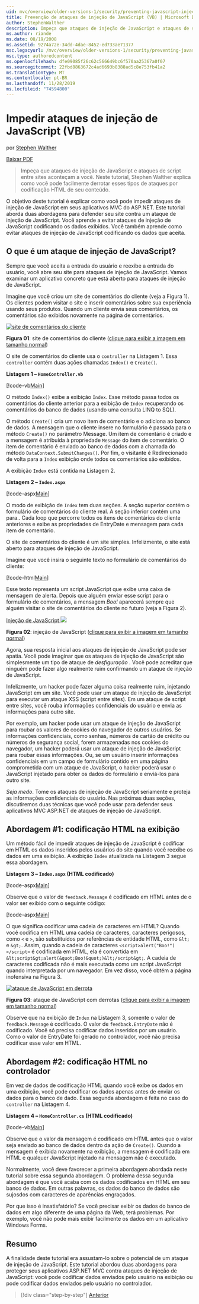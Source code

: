 ```yaml
---
uid: mvc/overview/older-versions-1/security/preventing-javascript-injection-attacks-vb
title: Prevenção de ataques de injeção de JavaScript (VB) | Microsoft Docs
author: StephenWalther
description: Impeça que ataques de injeção de JavaScript e ataques de script entre sites aconteçam a você. Neste tutorial, Stephen Walther explica como você pode facilmente de...
ms.author: riande
ms.date: 08/19/2008
ms.assetid: 9274a72e-34dd-4dae-8452-ed733ae71377
msc.legacyurl: /mvc/overview/older-versions-1/security/preventing-javascript-injection-attacks-vb
msc.type: authoredcontent
ms.openlocfilehash: dfe09085f26c62c566649bc6f570aa25367a0f07
ms.sourcegitcommit: 22fbd8863672c4ad6693b8388ad5c8e753fb41a2
ms.translationtype: MT
ms.contentlocale: pt-BR
ms.lasthandoff: 11/28/2019
ms.locfileid: "74594800"
---
```

# <a name="preventing-javascript-injection-attacks-vb"></a>Impedir ataques de injeção de JavaScript (VB)

por [Stephen Walther](https://github.com/StephenWalther)

[Baixar PDF](https://download.microsoft.com/download/8/4/8/84843d8d-1575-426c-bcb5-9d0c42e51416/ASPNET_MVC_Tutorial_06_VB.pdf)

> Impeça que ataques de injeção de JavaScript e ataques de script entre sites aconteçam a você. Neste tutorial, Stephen Walther explica como você pode facilmente derrotar esses tipos de ataques por codificação HTML de seu conteúdo.

O objetivo deste tutorial é explicar como você pode impedir ataques de injeção de JavaScript em seus aplicativos MVC do ASP.NET. Este tutorial aborda duas abordagens para defender seu site contra um ataque de injeção de JavaScript. Você aprende a evitar ataques de injeção de JavaScript codificando os dados exibidos. Você também aprende como evitar ataques de injeção de JavaScript codificando os dados que aceita.

## <a name="what-is-a-javascript-injection-attack"></a>O que é um ataque de injeção de JavaScript?

Sempre que você aceita a entrada do usuário e reexibe a entrada do usuário, você abre seu site para ataques de injeção de JavaScript. Vamos examinar um aplicativo concreto que está aberto para ataques de injeção de JavaScript.

Imagine que você criou um site de comentários do cliente (veja a Figura 1). Os clientes podem visitar o site e inserir comentários sobre sua experiência usando seus produtos. Quando um cliente envia seus comentários, os comentários são exibidos novamente na página de comentários.

[![site de comentários do cliente](preventing-javascript-injection-attacks-vb/_static/image2.png)](preventing-javascript-injection-attacks-vb/_static/image1.png)

**Figura 01**: site de comentários do cliente ([clique para exibir a imagem em tamanho normal](preventing-javascript-injection-attacks-vb/_static/image3.png))

O site de comentários do cliente usa o `controller` na Listagem 1. Essa `controller` contém duas ações chamadas `Index()` e `Create()`.

**Listagem 1 – `HomeController.vb`**

[!code-vb[Main](preventing-javascript-injection-attacks-vb/samples/sample1.vb)]

O método `Index()` exibe a exibição `Index`. Esse método passa todos os comentários do cliente anterior para a exibição de `Index` recuperando os comentários do banco de dados (usando uma consulta LINQ to SQL).

O método `Create()` cria um novo item de comentário e o adiciona ao banco de dados. A mensagem que o cliente insere no formulário é passada para o método `Create()` no parâmetro Message. Um item de comentário é criado e a mensagem é atribuída à propriedade `Message` do item de comentário. O item de comentário é enviado ao banco de dados com a chamada do método `DataContext.SubmitChanges()`. Por fim, o visitante é Redirecionado de volta para a `Index` exibição onde todos os comentários são exibidos.

A exibição `Index` está contida na Listagem 2.

**Listagem 2 – `Index.aspx`**

[!code-aspx[Main](preventing-javascript-injection-attacks-vb/samples/sample2.aspx)]

O modo de exibição de `Index` tem duas seções. A seção superior contém o formulário de comentários do cliente real. A seção inferior contém uma para.. Cada loop que percorre todos os itens de comentários do cliente anteriores e exibe as propriedades de EntryDate e mensagem para cada item de comentário.

O site de comentários do cliente é um site simples. Infelizmente, o site está aberto para ataques de injeção de JavaScript.

Imagine que você insira o seguinte texto no formulário de comentários do cliente:

[!code-html[Main](preventing-javascript-injection-attacks-vb/samples/sample3.html)]

Esse texto representa um script JavaScript que exibe uma caixa de mensagem de alerta. Depois que alguém enviar esse script para o formulário de comentários, a mensagem <em>Boo!</em> aparecerá sempre que alguém visitar o site de comentários do cliente no futuro (veja a Figura 2).

[Injeção de JavaScript ![](preventing-javascript-injection-attacks-vb/_static/image5.png)](preventing-javascript-injection-attacks-vb/_static/image4.png)

**Figura 02**: injeção de JavaScript ([clique para exibir a imagem em tamanho normal](preventing-javascript-injection-attacks-vb/_static/image6.png))

Agora, sua resposta inicial aos ataques de injeção de JavaScript pode ser apatia. Você pode imaginar que os ataques de injeção de JavaScript são simplesmente um tipo de ataque de *desfiguração* . Você pode acreditar que ninguém pode fazer algo realmente ruim confirmando um ataque de injeção de JavaScript.

Infelizmente, um hacker pode fazer alguma coisa realmente ruim, injetando JavaScript em um site. Você pode usar um ataque de injeção de JavaScript para executar um ataque XSS (script entre sites). Em um ataque de script entre sites, você rouba informações confidenciais do usuário e envia as informações para outro site.

Por exemplo, um hacker pode usar um ataque de injeção de JavaScript para roubar os valores de cookies do navegador de outros usuários. Se informações confidenciais, como senhas, números de cartão de crédito ou números de segurança social, forem armazenadas nos cookies do navegador, um hacker poderá usar um ataque de injeção de JavaScript para roubar essas informações. Ou, se um usuário inserir informações confidenciais em um campo de formulário contido em uma página comprometida com um ataque de JavaScript, o hacker poderá usar o JavaScript injetado para obter os dados do formulário e enviá-los para outro site.

*Seja medo*. Tome os ataques de injeção de JavaScript seriamente e proteja as informações confidenciais do usuário. Nas próximas duas seções, discutiremos duas técnicas que você pode usar para defender seus aplicativos MVC ASP.NET de ataques de injeção de JavaScript.

## <a name="approach-1-html-encode-in-the-view"></a>Abordagem #1: codificação HTML na exibição

Um método fácil de impedir ataques de injeção de JavaScript é codificar em HTML os dados inseridos pelos usuários do site quando você reexibe os dados em uma exibição. A exibição `Index` atualizada na Listagem 3 segue essa abordagem.

**Listagem 3 – `Index.aspx` (HTML codificado)**

[!code-aspx[Main](preventing-javascript-injection-attacks-vb/samples/sample4.aspx)]

Observe que o valor de `feedback.Message` é codificado em HTML antes de o valor ser exibido com o seguinte código:

[!code-aspx[Main](preventing-javascript-injection-attacks-vb/samples/sample5.aspx)]

O que significa codificar uma cadeia de caracteres em HTML? Quando você codifica em HTML uma cadeia de caracteres, caracteres perigosos, como `<` e `>`, são substituídos por referências de entidade HTML, como `&lt;` e `&gt;`. Assim, quando a cadeia de caracteres `<script>alert("Boo!")</script>` é codificada em HTML, ela é convertida em `&lt;script&gt;alert(&quot;Boo!&quot;)&lt;/script&gt;`. A cadeia de caracteres codificada não é mais executada como um script JavaScript quando interpretada por um navegador. Em vez disso, você obtém a página inofensiva na Figura 3.

[![ataque de JavaScript em derrota](preventing-javascript-injection-attacks-vb/_static/image8.png)](preventing-javascript-injection-attacks-vb/_static/image7.png)

**Figura 03**: ataque de JavaScript com derrotas ([clique para exibir a imagem em tamanho normal](preventing-javascript-injection-attacks-vb/_static/image9.png))

Observe que na exibição de `Index` na Listagem 3, somente o valor de `feedback.Message` é codificado. O valor de `feedback.EntryDate` não é codificado. Você só precisa codificar dados inseridos por um usuário. Como o valor de EntryDate foi gerado no controlador, você não precisa codificar esse valor em HTML.

## <a name="approach-2-html-encode-in-the-controller"></a>Abordagem #2: codificação HTML no controlador

Em vez de dados de codificação HTML quando você exibe os dados em uma exibição, você pode codificar os dados apenas antes de enviar os dados para o banco de dado. Essa segunda abordagem é feita no caso do `controller` na Listagem 4.

**Listagem 4 – `HomeController.cs` (HTML codificado)**

[!code-vb[Main](preventing-javascript-injection-attacks-vb/samples/sample6.vb)]

Observe que o valor da mensagem é codificado em HTML antes que o valor seja enviado ao banco de dados dentro da ação de `Create()`. Quando a mensagem é exibida novamente na exibição, a mensagem é codificada em HTML e qualquer JavaScript injetado na mensagem não é executado.

Normalmente, você deve favorecer a primeira abordagem abordada neste tutorial sobre essa segunda abordagem. O problema dessa segunda abordagem é que você acaba com os dados codificados em HTML em seu banco de dados. Em outras palavras, os dados do banco de dados são sujosdos com caracteres de aparências engraçados.

Por que isso é insatisfatório? Se você precisar exibir os dados do banco de dados em algo diferente de uma página da Web, terá problemas. Por exemplo, você não pode mais exibir facilmente os dados em um aplicativo Windows Forms.

## <a name="summary"></a>Resumo

A finalidade deste tutorial era assustam-lo sobre o potencial de um ataque de injeção de JavaScript. Este tutorial abordou duas abordagens para proteger seus aplicativos ASP.NET MVC contra ataques de injeção de JavaScript: você pode codificar dados enviados pelo usuário na exibição ou pode codificar dados enviados pelo usuário no controlador.

> [!div class="step-by-step"]
> [Anterior](authenticating-users-with-windows-authentication-vb.md)
